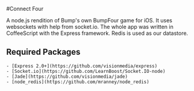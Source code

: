 #Connect Four

A node.js rendition of Bump's own BumpFour game for iOS.
It uses websockets with help from socket.io.
The whole app was written in CoffeeScript with the Express framework.
Redis is used as our datastore.

## Required Packages
    - [Express 2.0+](https://github.com/visionmedia/express)
    - [Socket.io](https://github.com/LearnBoost/Socket.IO-node)
    - [Jade](https://github.com/visionmedia/jade)
    - [node_redis](https://github.com/mranney/node_redis)
